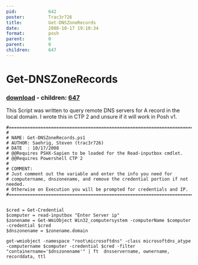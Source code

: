 ```yaml
---
pid:            642
poster:         Trac3r726
title:          Get-DNSZoneRecords
date:           2008-10-17 19:10:34
format:         posh
parent:         0
parent:         0
children:       647
---
```


# Get-DNSZoneRecords

### [download](642.ps1) - children: [647](647.md)

This Script was written to query remote DNS servers for A record in the local domain. I wrote this in CTP 2 and unsure if it will work in Posh v1. 

```posh
#==========================================================================
#
# NAME: Get-DNSZoneRecords.ps1
# AUTHOR: Saehrig, Steven (trac3r726)
# DATE  : 10/17/2008
# @@Requires PSHX-Sapien to be loaded for the Read-inputbox cmdlet.
# @@Requires Powershell CTP 2
#
# COMMENT: 
# Just comment out the variable and enter the info you need for 
# computername, dnszonename, and remove the credential portion if not needed.
# Otherwise on Execution you will be prompted for credentials and IP.
#==========================================================================


$cred = Get-Credential
$computer = read-inputbox "Enter Server ip"
$zonename = Get-WmiObject Win32_computersystem -computerName $computer -credential $cred
$dnszonename = $zonename.domain

get-wmiobject -namespace "root\microsoftdns" -class microsoftdns_atype -computername $computer -credential $cred -filter "containername='$dnszonename'" | ft  dnsservername, ownername, recorddata, ttl


```
